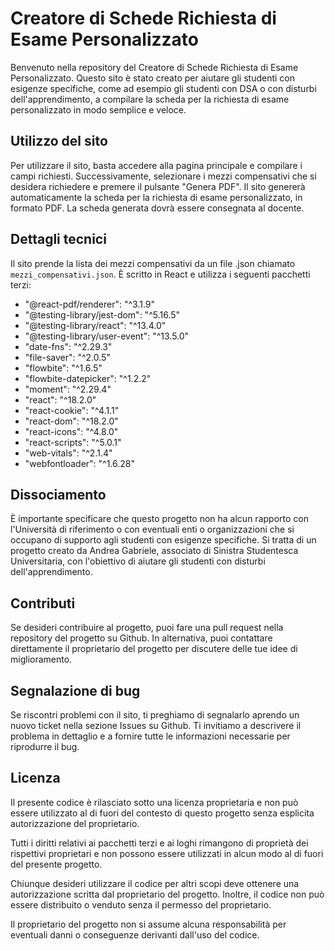 # Creatore di Schede Richiesta di Esame Personalizzato

Benvenuto nella repository del Creatore di Schede Richiesta di Esame Personalizzato. Questo sito è stato creato per aiutare gli studenti con esigenze specifiche, come ad esempio gli studenti con DSA o con disturbi dell'apprendimento, a compilare la scheda per la richiesta di esame personalizzato in modo semplice e veloce.

## Utilizzo del sito

Per utilizzare il sito, basta accedere alla pagina principale e compilare i campi richiesti. Successivamente, selezionare i mezzi compensativi che si desidera richiedere e premere il pulsante "Genera PDF". Il sito genererà automaticamente la scheda per la richiesta di esame personalizzato, in formato PDF. La scheda generata dovrà essere consegnata al docente.

## Dettagli tecnici

Il sito prende la lista dei mezzi compensativi da un file .json chiamato `mezzi_compensativi.json`. È scritto in React e utilizza i seguenti pacchetti terzi:

- "@react-pdf/renderer": "^3.1.9"
- "@testing-library/jest-dom": "^5.16.5"
- "@testing-library/react": "^13.4.0"
- "@testing-library/user-event": "^13.5.0"
- "date-fns": "^2.29.3"
- "file-saver": "^2.0.5"
- "flowbite": "^1.6.5"
- "flowbite-datepicker": "^1.2.2"
- "moment": "^2.29.4"
- "react": "^18.2.0"
- "react-cookie": "^4.1.1"
- "react-dom": "^18.2.0"
- "react-icons": "^4.8.0"
- "react-scripts": "^5.0.1"
- "web-vitals": "^2.1.4"
- "webfontloader": "^1.6.28"

## Dissociamento

È importante specificare che questo progetto non ha alcun rapporto con l'Università di riferimento o con eventuali enti o organizzazioni che si occupano di supporto agli studenti con esigenze specifiche. Si tratta di un progetto creato da Andrea Gabriele, associato di Sinistra Studentesca Universitaria, con l'obiettivo di aiutare gli studenti con disturbi dell'apprendimento.

## Contributi

Se desideri contribuire al progetto, puoi fare una pull request nella repository del progetto su Github. In alternativa, puoi contattare direttamente il proprietario del progetto per discutere delle tue idee di miglioramento.

## Segnalazione di bug

Se riscontri problemi con il sito, ti preghiamo di segnalarlo aprendo un nuovo ticket nella sezione Issues su Github. Ti invitiamo a descrivere il problema in dettaglio e a fornire tutte le informazioni necessarie per riprodurre il bug.

## Licenza

Il presente codice è rilasciato sotto una licenza proprietaria e non può essere utilizzato al di fuori del contesto di questo progetto senza esplicita autorizzazione del proprietario.

Tutti i diritti relativi ai pacchetti terzi e ai loghi rimangono di proprietà dei rispettivi proprietari e non possono essere utilizzati in alcun modo al di fuori del presente progetto.

Chiunque desideri utilizzare il codice per altri scopi deve ottenere una autorizzazione scritta dal proprietario del progetto. Inoltre, il codice non può essere distribuito o venduto senza il permesso del proprietario.

Il proprietario del progetto non si assume alcuna responsabilità per eventuali danni o conseguenze derivanti dall'uso del codice.
